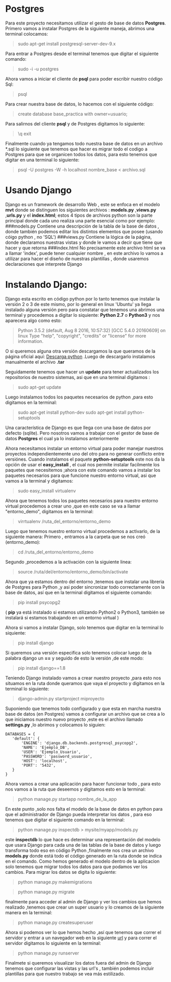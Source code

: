 # Postgres
Para este proyecto necesitamos utilizar el gesto de base de datos **Postgres**. Primero vamos a instalar Postgres de la siguiente maneja, abrimos una terminal  colocamos:
>sudo apt-get install postgresql-server-dev-9.x

Para entrar a Postgres desde el terminal tenemos que digitar el siguiente comando:
>sudo -i -u postgres

Ahora vamos a iniciar el cliente de **psql** para poder escribir nuestro código Sql:
>psql

Para crear nuestra base de datos, lo hacemos con el siguiente código:
>create database base_practica with owner=usuario;

Para salirnos del cliente **psql** y de Postgres digitamos lo siguiente:
>\q
>exit

Finalmente cuando ya tengamos todo nuestra base de datos en un archivo *.sql lo siguiente que tenemos que hacer es migrar todo el codigo a Postgres para que se organicen todos los datos, para esto tenemos que digitar en una terminal lo siguiente:
>psql -U postgres -W -h localhost nombre_base < archivo.sql


# Usando Django
Django es un framework de desarrollo Web , este se enfoca en el modelo **mvt** donde se distinguen los siguientes archivos : **models.py** ,**views.py** ,**urls.py** y el **index.html**; estos 4 tipos de archivos python son la parte principal donde cada uno realiza una parte esencial como por ejemplo:
###models.py
Contiene una descripción de la tabla de la base de datos , donde también podemos editar los distintos elementos que posee (usando cóigo python , no 'SQL')
###views.py
Contiene la lógica de la página, donde declaramos nuestras vistas y donde le vamos a decir que tiene que hacer y que retorna
###index.html
No precisamente este archivo html se va a llamar 'index', puede tener cualquier nombre , en este archivo lo vamos a utilizar para hacer el diseño de nuestras plantillas , donde usaremos declaraciones que interprete Django

# Instalando Django:
Django esta escrito en código python por lo tanto tenemos que instalar la versión 2 o 3 de este mismo, por lo general en linux 'Ubuntu' ya llega instalado alguna versión pero para constatar que tenemos una abrimos una terminal y procedemos a digitar lo siquiente: **Python 2.7** o  **Python3** y nos aparecera algo como esto:
>Python 3.5.2 (default, Aug  8 2016, 10:57:32) 
[GCC 5.4.0 20160609] on linux
Type "help", "copyright", "credits" or "license" for more information.

O si queremos alguna otra versión descargamos la que queramos de la página oficial aquí: [Descarga python](https://www.python.org/downloads) .Luego de descargarlo instalamos manualmente el archivo **.tar** 

Seguidamente tenemos que hacer un **update** para tener actualizados los repositorios de nuestro sistemas, asi que en una terminal digitamos : 
>sudo apt-get update

Luego instalamos todos los paquetes necesarios de python ,para esto digitamos en la terminal:
>sudo apt-get install python-dev
sudo apt-get install python-setuptools

Una característica de Django es que llega con una base de datos por defecto (sqlite). Pero nosotros vamos a trabajar con el gestor de base de datos **Postgres** el cual ya lo instalamos anteriormente

Ahora necesitamos instalar un entorno virtual para poder manejar nuestros proyectos independientemente uno del otro para no generar conflicto entre  versiónes. 
Cuando instalamos el paquete **python-setuptools** este nos da la opción de usar el  **easy_install** , el cual nos permite instalar facilmente los paquetes que necesitemos ;ahora con este comando vamos a instalar los paquetes necesarios para que funcione nuestro entorno virtual, asi que vamos a la terminal y digitamos:
>sudo easy_install virtualenv

Ahora que tenemos todos los paquetes necesarios para nuestro entorno virtual procedemos a crear uno ,que en este caso se va a llamar "entorno_demo", digitamos en la terminal:
>virrtualenv /ruta_del_entorno/entorno_demo

Luego que tenemos nuestro entorno virtual procedemos a activarlo, de la siguiente manera:
Primero , entramos a la carpeta que se nos creó (entorno_demo):
>cd /ruta_del_entorno/entorno_demo

Segundo ,procedemos a la activación con la siguiente linea:
>source /ruta/del/entorno/entorno_demo/bin/activate

Ahora que ya estamos dentro del entorno ,tenemos que instalar una libreria de Postgres para Python ,y asi poder sincronizar todo correctamente con la base de datos, así que en la terminal digitamos el siguiente comando:
>pip install psycopg2

( **pip** ya está instalado si estamos utilizando Python2 o Python3, también se instalará si estamos trabajando en un entorno virtual )

Ahora si vamos a instalar Django, solo tenemos que digitar en la terminal lo siquiente:
>pip install django

Si queremos una versión especifica solo tenemos colocar luego de la palabra django un **==** y seguido de esto la versión ,de este modo:
>pip install django==1.8

Teniendo Django instalado vamos a crear nuestro proyecto ,para esto nos situamos en la ruta donde queramos que vaya el proyecto y digitamos en la terminal lo siguiente:
>django-admin.py startproject miproyecto 

Suponiendo que tenemos todo configurado y que esta en marcha nuestra base de datos (en Postgres) vamos a configurar 
un archivo que se crea a lo que iniciamos nuestro nuevo proyecto ,este es el archivo llamado **settings.py** ,lo abrimos y colocamos lo siguien:
 ``` [language]
DATABASES = {
    'default': {
        'ENGINE': 'django.db.backends.postgresql_psycopg2',
        'NAME': 'Ejemplo_DB',
        'USER': 'Ejemplo_Usuario',
        'PASSWORD': 'password_usuario',
        'HOST': 'localhost',
        'PORT': '5432',
    }
}
 
 ```
Ahora vamos a crear una aplicación para hacer funcionar todo , para esto nos vamos a la ruta que deseemos y digitamos esto en la terminal:
>python manage.py startapp nombre_de_la_app

En este punto ,solo nos falta el modelo de la base de datos en python  para que el administrador de Django pueda interpretar los datos , para eso tenemos que digitar el siguiente comando en la terminal:
>python manage.py inspectdb > mysite/myapp/models.py

este **inspectdb** lo que hace es determinar una representación del modelo que usara Django para cada una de las tablas de la base de datos y luego transforma todo eso en código Python ,finalmente nos crea un archivo **models.py** donde está todo el código generado en la ruta donde se indica en el comando. Como hemos generado el modelo dentro de la aplicacion solo tenemos que migrar todos los datos para que podamos ver los cambios. Para migrar los datos se digita lo siguiente:
>python manage.py makemigrations

>python manage.py migrate

finalmente para acceder al admin de Django y ver los cambios que hemos realizado ,tenemos que crear un super usuario y lo creamos de la siguiente manera en la terminal:
>python manage.py createsuperuser

Ahora si podemos ver lo que hemos hecho ,así que tenemos que correr el servidor y entrar a un navegador web en la siguiente [url](https://127.0.0.1:8000/admin) y para correr el servidor digitamos lo siguiente en la terminal:
>python manage.py runserver

Finalmete si queremos visualizar los datos fuera del admin de Django tenemos que configurar  las vistas y las url's , también podemos incluir plantillas para que nuestro trabajo se vea más estilizado.
